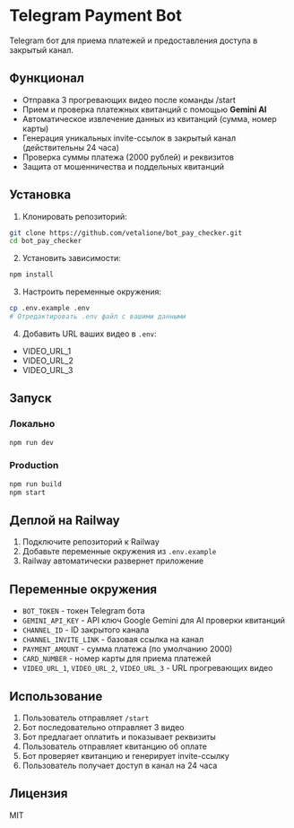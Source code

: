 # Telegram Payment Bot

Telegram бот для приема платежей и предоставления доступа в закрытый канал.

## Функционал

- Отправка 3 прогревающих видео после команды /start
- Прием и проверка платежных квитанций с помощью **Gemini AI**
- Автоматическое извлечение данных из квитанций (сумма, номер карты)
- Генерация уникальных invite-ссылок в закрытый канал (действительны 24 часа)
- Проверка суммы платежа (2000 рублей) и реквизитов
- Защита от мошенничества и поддельных квитанций

## Установка

1. Клонировать репозиторий:
```bash
git clone https://github.com/vetalione/bot_pay_checker.git
cd bot_pay_checker
```

2. Установить зависимости:
```bash
npm install
```

3. Настроить переменные окружения:
```bash
cp .env.example .env
# Отредактировать .env файл с вашими данными
```

4. Добавить URL ваших видео в `.env`:
- VIDEO_URL_1
- VIDEO_URL_2
- VIDEO_URL_3

## Запуск

### Локально
```bash
npm run dev
```

### Production
```bash
npm run build
npm start
```

## Деплой на Railway

1. Подключите репозиторий к Railway
2. Добавьте переменные окружения из `.env.example`
3. Railway автоматически развернет приложение

## Переменные окружения

- `BOT_TOKEN` - токен Telegram бота
- `GEMINI_API_KEY` - API ключ Google Gemini для AI проверки квитанций
- `CHANNEL_ID` - ID закрытого канала
- `CHANNEL_INVITE_LINK` - базовая ссылка на канал
- `PAYMENT_AMOUNT` - сумма платежа (по умолчанию 2000)
- `CARD_NUMBER` - номер карты для приема платежей
- `VIDEO_URL_1`, `VIDEO_URL_2`, `VIDEO_URL_3` - URL прогревающих видео

## Использование

1. Пользователь отправляет `/start`
2. Бот последовательно отправляет 3 видео
3. Бот предлагает оплатить и показывает реквизиты
4. Пользователь отправляет квитанцию об оплате
5. Бот проверяет квитанцию и генерирует invite-ссылку
6. Пользователь получает доступ в канал на 24 часа

## Лицензия

MIT
